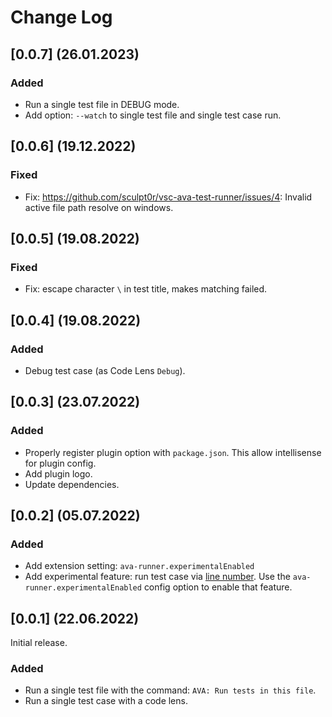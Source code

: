 # Change Log

## [0.0.7] (26.01.2023)

### Added
- Run a single test file in DEBUG mode.
- Add option: `--watch` to single test file and single test case run.

## [0.0.6] (19.12.2022)
### Fixed

- Fix: https://github.com/sculpt0r/vsc-ava-test-runner/issues/4: Invalid active file path resolve on windows.

## [0.0.5] (19.08.2022)
### Fixed
- Fix: escape character `\` in test title, makes matching failed.

## [0.0.4] (19.08.2022)
### Added
- Debug test case (as Code Lens `Debug`).

## [0.0.3] (23.07.2022)
### Added
- Properly register plugin option with `package.json`. This allow intellisense for plugin config.
- Add plugin logo.
- Update dependencies.

## [0.0.2] (05.07.2022)
### Added
- Add extension setting: `ava-runner.experimentalEnabled`
- Add experimental feature: run test case via [line number](https://github.com/avajs/ava/blob/main/docs/05-command-line.md#running-tests-at-specific-line-numbers). Use the `ava-runner.experimentalEnabled` config option to enable that feature.

## [0.0.1] (22.06.2022)

Initial release.
### Added

- Run a single test file with the command: `AVA: Run tests in this file`.
- Run a single test case with a code lens.